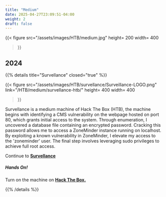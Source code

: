 ```yaml
---
title: "Medium"
date: 2025-04-27T23:09:51-04:00
weight: 2
draft: false 
---
```

{{< figure
  src="/assets/images/HTB/medium.jpg"
  height= 200
  width= 400
>}}



## 2024

{{% details title="Survellance" closed="true" %}}


{{< figure
  src="/assets/images/HTB/survellance/Surveillance-LOGO.png"
  link="/HTB/medium/survellance-htb/"
  height= 400
  width= 400
>}}


Survellance is a medium machine of Hack The Box (HTB), the machine  begins with identifying a CMS vulnerability on the webpage hosted on port 80, which grants initial access to the system. Through enumeration, I uncovered a database file containing an encrypted password. Cracking this password allows me to access a ZoneMinder instance running on localhost. By exploiting a known vulnerability in ZoneMinder, I elevate my access to the 'zoneminder' user. The final step involves leveraging sudo privileges to achieve full root access.

Continue to **[Survellance](/HTB/medium/survellance-htb/)**

##### Hands On!
Turn on the machine on **[Hack The Box.](https://app.hackthebox.com/machines/580)**

{{% /details %}}